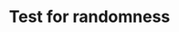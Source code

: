 ---
layout: post
title: "Test for randomness"
categories: probability
nav: true
redirect: /files/posts/Test_for_rand.pdf 
---